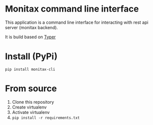 # Monitax command line interface

This application is a command line interface for interacting with rest api server (monitax backend).

It is build based on [Typer](https://github.com/tiangolo/typer)

Install (PyPi)
==============
``
pip install monitax-cli
``

From source
===========
1. Clone this repository
2. Create virtualenv
3. Activate virtualenv
4. ```pip install -r requirements.txt```

